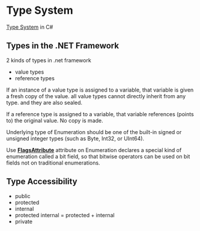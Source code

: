 # Type System

[Type System](https://msdn.microsoft.com/en-us/library/zcx1eb1e.aspx) in C#
<!--more-->

## Types in the .NET Framework
2 kinds of types in .net framework
- value types
- reference types

If an instance of a value type is assigned to a variable, that variable is given a fresh copy of the value.
all value types cannot directly inherit from any type. and they are also sealed.

If a reference type is assigned to a variable, that variable references (points to) the original value. No copy is made.

Underlying type of Enumeration should be one of the built-in signed or unsigned integer types (such as Byte, Int32, or UInt64).

Use [**FlagsAttribute**](https://msdn.microsoft.com/en-us/library/system.flagsattribute.aspx) attribute on Enumeration
declares a special kind of enumeration called a bit field, 
so that bitwise operators can be used on bit fields not on traditional enumerations.

## Type Accessibility

- public
- protected
- internal
- protected internal = protected + internal
- private

